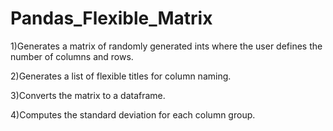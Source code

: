 # Pandas_Flexible_Matrix


1)Generates a matrix of randomly generated ints where the user defines the number of columns and rows.
 
2)Generates a list of flexible titles for column naming. 

3)Converts the matrix to a dataframe.

4)Computes the standard deviation for each column group. 
